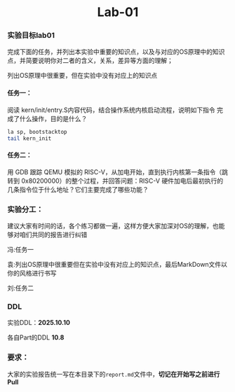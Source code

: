 <center>
    <h1>Lab-01</h1>
</center>

### 实验目标lab01

完成下面的任务，并列出本实验中重要的知识点，以及与对应的OS原理中的知识点，并简要说明你对二者的含义，关系，差异等方面的理解；

列出OS原理中很重要，但在实验中没有对应上的知识点

#### 任务一：

阅读 kern/init/entry.S内容代码，结合操作系统内核启动流程，说明如下指令 完成了什么操作，目的是什么？

```bash
la sp, bootstacktop 
tail kern_init 
```

#### 任务二：

用 GDB 跟踪 QEMU 模拟的 RISC-V，从加电开始，直到执行内核第一条指令（跳转到 0x80200000）的整个过程，并回答问题：RISC-V 硬件加电后最初执行的几条指令位于什么地址？它们主要完成了哪些功能？

### 实验分工：

建议大家有时间的话，各个练习都做一遍，这样方便大家加深对OS的理解，也能够对咱们共同的报告进行纠错



冯:任务一



袁:列出OS原理中很重要但在实验中没有对应上的知识点，最后MarkDown文件以你的风格进行书写



刘:任务二



### DDL

实验DDL：**2025.10.10**



各自Part的DDL **10.8**

### 要求：

大家的实验报告统一写在本目录下的`report.md`文件中，**切记在开始写之前进行Pull**